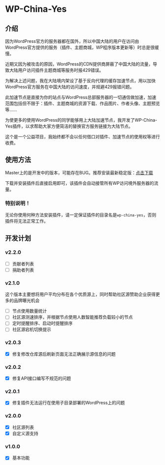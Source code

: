 # WP-China-Yes

## 介绍

因为WordPress官方的服务器都在国外，所以中国大陆的用户在访问由WordPress官方提供的服务（插件、主题商城，WP程序版本更新等）时总是很缓慢。

近期又因为被攻击的原因，WordPress的CDN提供商屏蔽了中国大陆的流量，导致大陆用户访问插件主题商城等服务时报429错误。

为解决上述问题，我在大陆境内架设了基于反向代理的缓存加速节点，用以加快WordPress官方服务在中国大陆的访问速度，并规避429报错问题。

此加速节点是直接为你的站点与WordPress总部服务器的一切通信做加速，加速范围包括但不限于：插件、主题商城的资源下载、作品图片、作者头像、主题预览等……

为使更多的使用WordPress的同学能够用上大陆加速节点，我开发了WP-China-Yes插件，以求帮助大家方便简洁的替换官方服务链接为大陆节点。

这个是一个公益项目，我始终都不会以任何借口对插件、加速节点的使用权等进行收费。

## 使用方法

Master上的是开发中的版本，可能存在BUG。推荐安装最新稳定版：[点击下载](https://github.com/sunxiyuan/wp-china-yes/releases/download/v2.0.3/wp-china-yes.zip)

下载并安装插件后直接启用即可，该插件会自动接管所有WP访问境外服务器的流量。

### 特别说明！
无论你使用何种方法安装插件，请一定保证插件的目录名是`wp-china-yes`，否则插件将无法正常工作。

## 开发计划

### v2.2.0
 - [ ] 贡献者列表
 - [ ] 捐助者列表
 
### v2.1.0
 这个版本主要想将用户平均分布在各个优质源上，同时帮助社区源赞助企业获得更多的品牌曝光机会

 - [ ] 节点使用数量统计
 - [ ] 社区源测速排序，并根据节点使用人数智能推荐负载较小的节点
 - [ ] 定时提醒排序、启动时提醒排序
 - [ ] 社区源宕机切换提示
 
### v2.0.3
 - [x] 修复修改仓库源后刷新页面无法正确展示源信息的问题
 
### v2.0.2
 - [x] 修复API接口编写不规范的问题
 
### v2.0.1
 - [x] 修复插件无法运行在使用子目录部署的WordPress上的问题
 
### v2.0.0
 - [x] 社区源列表
 - [x] 自定义源支持
 
### v1.0.0
 - [x] 基本功能